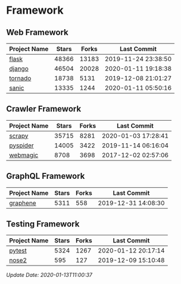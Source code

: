 # Framework

## Web Framework

| Project Name | Stars | Forks | Last Commit |
| ------------ | ----- | ----- | ----------- |
| [flask](https://github.com/pallets/flask) | 48366 | 13183 | 2019-11-24 23:38:50 |
| [django](https://github.com/django/django) | 46504 | 20028 | 2020-01-11 19:18:38 |
| [tornado](https://github.com/tornadoweb/tornado) | 18738 | 5131 | 2019-12-08 21:01:27 |
| [sanic](https://github.com/huge-success/sanic) | 13335 | 1244 | 2020-01-11 05:50:16 |

## Crawler Framework

| Project Name | Stars | Forks | Last Commit |
| ------------ | ----- | ----- | ----------- |
| [scrapy](https://github.com/scrapy/scrapy) | 35715 | 8281 | 2020-01-03 17:28:41 |
| [pyspider](https://github.com/binux/pyspider) | 14005 | 3422 | 2019-11-14 06:16:04 |
| [webmagic](https://github.com/code4craft/webmagic) | 8708 | 3698 | 2017-12-02 02:57:06 |

## GraphQL Framework

| Project Name | Stars | Forks | Last Commit |
| ------------ | ----- | ----- | ----------- |
| [graphene](https://github.com/graphql-python/graphene) | 5311 | 558 | 2019-12-31 14:08:30 |

## Testing Framework

| Project Name | Stars | Forks | Last Commit |
| ------------ | ----- | ----- | ----------- |
| [pytest](https://github.com/pytest-dev/pytest) | 5324 | 1267 | 2020-01-12 20:17:14 |
| [nose2](https://github.com/nose-devs/nose2) | 595 | 127 | 2019-12-09 15:10:48 |

*Update Date: 2020-01-13T11:00:37*